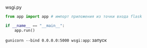 wsgi.py
```python
from app import app # импорт приложения из точки входа flask

if __name__ == "__main__":
    app.run()
```

`gunicorn --bind 0.0.0.0:5000 wsgi:app`: запуск